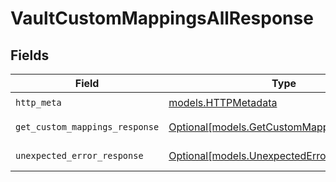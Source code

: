 # VaultCustomMappingsAllResponse


## Fields

| Field                                                                                | Type                                                                                 | Required                                                                             | Description                                                                          |
| ------------------------------------------------------------------------------------ | ------------------------------------------------------------------------------------ | ------------------------------------------------------------------------------------ | ------------------------------------------------------------------------------------ |
| `http_meta`                                                                          | [models.HTTPMetadata](../models/httpmetadata.md)                                     | :heavy_check_mark:                                                                   | N/A                                                                                  |
| `get_custom_mappings_response`                                                       | [Optional[models.GetCustomMappingsResponse]](../models/getcustommappingsresponse.md) | :heavy_minus_sign:                                                                   | Custom mapping                                                                       |
| `unexpected_error_response`                                                          | [Optional[models.UnexpectedErrorResponse]](../models/unexpectederrorresponse.md)     | :heavy_minus_sign:                                                                   | Unexpected error                                                                     |
